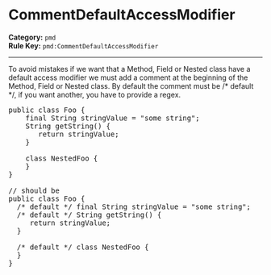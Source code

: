
# CommentDefaultAccessModifier
**Category:** `pmd`<br/>
**Rule Key:** `pmd:CommentDefaultAccessModifier`<br/>


-----

<p>
  To avoid mistakes if we want that a Method, Field or Nested class have a default access modifier
  we must add a comment at the beginning of the Method, Field or Nested class.
  By default the comment must be /* default */, if you want another, you have to provide a regex.
</p>

<pre>
public class Foo {
    final String stringValue = "some string";
    String getString() {
       return stringValue;
    }

    class NestedFoo {
    }
}

// should be
public class Foo {
  /* default */ final String stringValue = "some string";
  /* default */ String getString() {
     return stringValue;
  }

  /* default */ class NestedFoo {
  }
}
</pre>

